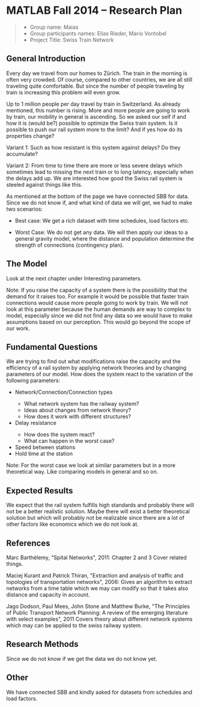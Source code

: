 ﻿# MATLAB Fall 2014 – Research Plan


> * Group name: Maias
> * Group participants names: Elias Rieder, Mario Vontobel
> * Project Title: Swiss Train Network

## General Introduction

Every day we travel from our homes to Zürich. The train in the morning is often very crowded.
Of course, compared to other countries, we are all still traveling quite comfortable. 
But since the number of people traveling by train is increasing this problem will even grow.


Up to 1 million people per day travel by train in Switzerland. As already mentioned, this number is rising.
More and more people are going to work by train, our mobility in general is ascending.
So we asked our self if and how it is (would be?) possible to optimize the Swiss train system.
Is it possible to push our rail system more to the limit? And if yes how do its properties change?


Variant 1:
Such as how resistant is this system against delays? Do they accumulate?


Variant 2:
From time to time there are more or less severe delays
which sometimes lead to missing the next train or to long latency, especially when the delays add up. 
We are interested how good the Swiss rail system is steeled against things like this.



As mentioned at the bottom of the page we have connected SBB for data. 
Since we do not know if, and what kind of data we will get, we had to make two scenarios: 

* Best case: We get a rich dataset with time schedules, load factors etc.

* Worst Case: We do not get any data. We will then apply our ideas to a general gravity model, 
where the distance and population determine the strength of connections (contingency plan).





## The Model

Look at the next chapter under Interesting parameters.


Note: If you raise the capacity of a system there is the possibility that the demand for it raises too. 
For example it would be possible that faster train connections would cause more people going to work by train.
We will not look at this parameter because the human demands are way to complex to model,
especially since we did not find any data so we would have to make assumptions based on our perception.
This would go beyond the scope of our work.



## Fundamental Questions



We are trying to find out what modifications raise the capacity and 
the efficiency of a rail system by applying network theories and by changing parameters of our model.
How does the system react to the variation of the following parameters:

<ul>
<li>Network/Connection/Connection types </li> 
<ul> 
<li>What network system has the railway system?  </li> 
<li>Ideas about changes from network theory?  </li> 
<li>How does it work with different structures? </li> 
</ul>

<li> Delay resistance </li>
<ul>
<li>How does the system react? </li> 
<li>What can happen in the worst case? </li> 
</ul>

<li> Speed between stations</li>
<li> Hold time at the station </li>


</ul>

   
Note: For the worst case we look at similar parameters but in a more theoretical way. Like comparing models in general and so on.





## Expected Results

We expect that the rail system fulfills high standards and probably there will not be a better realistic solution. 
Maybe there will exist a better theoretical solution but which will probably not be realizable 
since there are a lot of other factors like economics which we do not look at.


## References 


Marc Barthélemy, "Spital Networks", 2011:
Chapter 2 and 3 Cover related things.



Maciej Kurant and Patrick Thiran, "Extraction and analysis of traffic and topologies of transportation networks", 2006:
Gives an algorithm to extract networks from a time table which we may can modify so that it takes also distance and capacity in account.



Jago Dodson, Paul Mees, John Stone and Matthew Burke, "The Principles of Public Transport Network Planning: A review of the emerging literature with select examples", 2011
Covers theory about different network systems which may can be applied to the swiss railway system.




## Research Methods

Since we do not know if we get the data we do not know yet.

## Other

We have connected SBB and kindly asked for datasets from schedules and load factors.